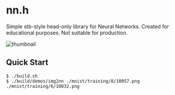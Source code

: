 # nn.h

Simple stb-style head-only library for Neural Networks. Created for educational purposes. Not suitable for production.

![thumbnail](./thumbnail.png)

## Quick Start

```console
$ ./build.sh
$ ./build/demos/img2nn ./mnist/training/8/10057.png ./mnist/training/6/10032.png
```
